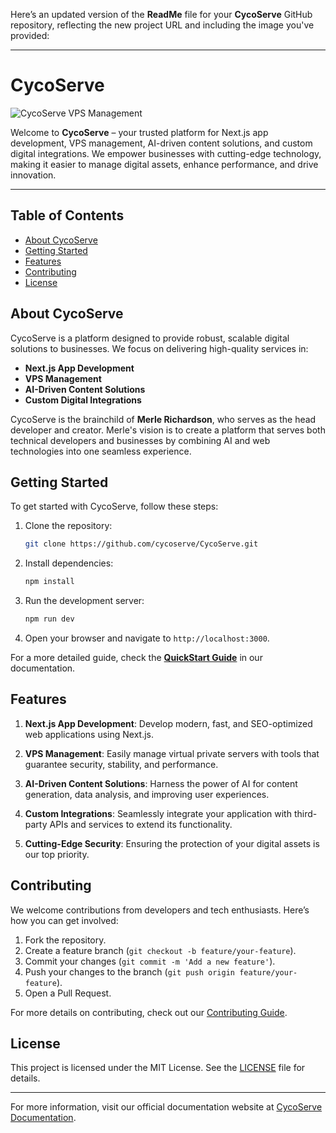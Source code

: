 Here’s an updated version of the **ReadMe** file for your **CycoServe** GitHub repository, reflecting the new project URL and including the image you've provided:

---

# CycoServe

![CycoServe VPS Management](https://raw.githubusercontent.com/cycoserve/CycoServe/master/public/assets/vps-management.jpg)

Welcome to **CycoServe** – your trusted platform for Next.js app development, VPS management, AI-driven content solutions, and custom digital integrations. We empower businesses with cutting-edge technology, making it easier to manage digital assets, enhance performance, and drive innovation.

---

## Table of Contents
- [About CycoServe](#about-cycoserve)
- [Getting Started](#getting-started)
- [Features](#features)
- [Contributing](#contributing)
- [License](#license)

## About CycoServe

CycoServe is a platform designed to provide robust, scalable digital solutions to businesses. We focus on delivering high-quality services in:

- **Next.js App Development**
- **VPS Management**
- **AI-Driven Content Solutions**
- **Custom Digital Integrations**

CycoServe is the brainchild of **Merle Richardson**, who serves as the head developer and creator. Merle's vision is to create a platform that serves both technical developers and businesses by combining AI and web technologies into one seamless experience.

## Getting Started

To get started with CycoServe, follow these steps:

1. Clone the repository:
   ```bash
   git clone https://github.com/cycoserve/CycoServe.git
   ```

2. Install dependencies:
   ```bash
   npm install
   ```

3. Run the development server:
   ```bash
   npm run dev
   ```

4. Open your browser and navigate to `http://localhost:3000`.

For a more detailed guide, check the **[QuickStart Guide](https://cycoserve.com/docs/quickstart)** in our documentation.

## Features

1. **Next.js App Development**: 
   Develop modern, fast, and SEO-optimized web applications using Next.js.

2. **VPS Management**: 
   Easily manage virtual private servers with tools that guarantee security, stability, and performance.

3. **AI-Driven Content Solutions**: 
   Harness the power of AI for content generation, data analysis, and improving user experiences.

4. **Custom Integrations**: 
   Seamlessly integrate your application with third-party APIs and services to extend its functionality.

5. **Cutting-Edge Security**: 
   Ensuring the protection of your digital assets is our top priority.

## Contributing

We welcome contributions from developers and tech enthusiasts. Here’s how you can get involved:

1. Fork the repository.
2. Create a feature branch (`git checkout -b feature/your-feature`).
3. Commit your changes (`git commit -m 'Add a new feature'`).
4. Push your changes to the branch (`git push origin feature/your-feature`).
5. Open a Pull Request.

For more details on contributing, check out our [Contributing Guide](https://cycoserve.com/docs/contributing).

## License

This project is licensed under the MIT License. See the [LICENSE](https://github.com/cycoserve/CycoServe/blob/master/LICENSE) file for details.

---

For more information, visit our official documentation website at [CycoServe Documentation](https://cycoserve.com/docs).

